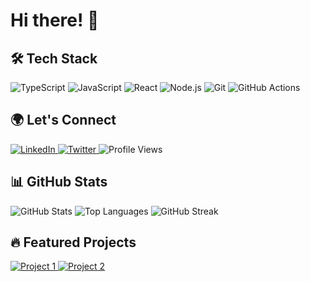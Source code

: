 # Hi there! 👋

## 🛠️ Tech Stack
<p align="left">
  <img src="https://img.shields.io/badge/TypeScript-3178C6?style=for-the-badge&logo=typescript&logoColor=white&labelColor=000000&borderRadius=20" alt="TypeScript" />
  <img src="https://img.shields.io/badge/JavaScript-F7DF1E?style=for-the-badge&logo=javascript&logoColor=black&labelColor=000000&borderRadius=20" alt="JavaScript" />
  <img src="https://img.shields.io/badge/React-61DAFB?style=for-the-badge&logo=react&logoColor=black&labelColor=000000&borderRadius=20" alt="React" />
  <img src="https://img.shields.io/badge/Node.js-339933?style=for-the-badge&logo=nodedotjs&logoColor=white&labelColor=000000&borderRadius=20" alt="Node.js" />
  <img src="https://img.shields.io/badge/Git-F05032?style=for-the-badge&logo=git&logoColor=white&labelColor=000000&borderRadius=20" alt="Git" />
  <img src="https://img.shields.io/badge/GitHub_Actions-2088FF?style=for-the-badge&logo=github-actions&logoColor=white&labelColor=000000&borderRadius=20" alt="GitHub Actions" />
</p>

## 🌍 Let's Connect
<p align="left">
  <a href="https://linkedin.com/in/muhammadshoaib10">
    <img src="https://img.shields.io/badge/LinkedIn-0A66C2?style=for-the-badge&logo=linkedin&logoColor=white&labelColor=000000&borderRadius=20" alt="LinkedIn" />
  </a>
  <a href="https://twitter.com/yourusername">
    <img src="https://img.shields.io/badge/Twitter-1DA1F2?style=for-the-badge&logo=twitter&logoColor=white&labelColor=000000&borderRadius=20" alt="Twitter" />
  </a>
  <img src="https://komarev.com/ghpvc/?username=your-username&style=for-the-badge&color=brightgreen&borderRadius=20" alt="Profile Views" />
</p>

## 📊 GitHub Stats
<p align="left">
  <img src="https://github-readme-stats.vercel.app/api?username=shoaibkhan20&show_icons=true&theme=radical&borderRadius=20" alt="GitHub Stats" />
  <img src="https://github-readme-stats.vercel.app/api/top-langs/?username=shoaibkhan20&layout=compact&theme=radical&borderRadius=20" alt="Top Languages" />
  <img src="https://streak-stats.demolab.com/?user=shoaibkhan20&theme=radical&borderRadius=20" alt="GitHub Streak" />
</p>

## 🔥 Featured Projects
<p align="left">
  <a href="https://github.com/shoaibkhan20/project1">
    <img src="https://github-readme-stats.vercel.app/api/pin/?username=shoaibkhan20&repo=project1&theme=radical&borderRadius=20" alt="Project 1" />
  </a>
  <a href="https://github.com/shoaibkhan20/project2">
    <img src="https://github-readme-stats.vercel.app/api/pin/?username=shoaibkhan20&repo=project2&theme=radical&borderRadius=20" alt="Project 2" />
  </a>
</p>
